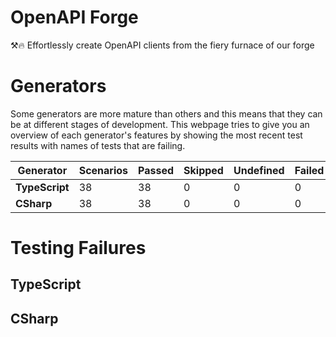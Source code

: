 # OpenAPI Forge

⚒️🔥 Effortlessly create OpenAPI clients from the fiery furnace of our forge

# Generators

Some generators are more mature than others and this means that they can be at different stages of development. This webpage tries to give you an overview of each generator's features by showing the most recent test results with names of tests that are failing.

[comment]: <> (Do not modify the text between the two MARKERs or the MARKERs themselves, it is auto-generated in the updateWebpage.yml workflow)
[MARKER]: <> (START OF GENERATOR TESTING TABLE)

| Generator      | Scenarios | Passed | Skipped | Undefined | Failed | Time   |
| -------------- | --------- | ------ | ------- | --------- | ------ | ------ |
| **TypeScript** | 38        | 38     | 0       | 0         | 0      | 2m51s  |
| **CSharp**     | 38        | 38     | 0       | 0         | 0      | 1m 1 s |

[MARKER]: <> (END OF GENERATOR TESTING TABLE)

# Testing Failures

[comment]: <> (Do not modify the text between the two MARKERs or the MARKERs themselves, it is auto-generated in the updateWebpage.yml workflow)
[MARKER]: <> (START OF GENERATOR TESTING FAILURES)

## TypeScript

## CSharp

[MARKER]: <> (END OF GENERATOR TESTING FAILURES)
